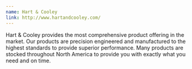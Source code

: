 ```yaml
---
name: Hart & Cooley
link: http://www.hartandcooley.com/
---
```

Hart & Cooley provides the most comprehensive product offering in the market.  Our products are precision engineered and manufactured to the highest standards to provide superior performance.  Many products are stocked throughout North America to provide you with exactly what you need and on time.